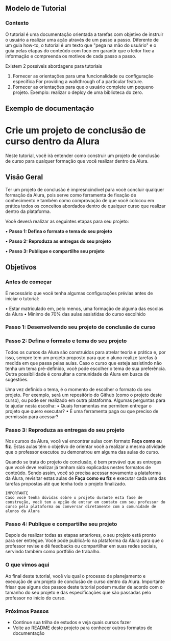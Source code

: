 ## Modelo de Tutorial 

### Contexto 
O tutorial é uma documentação orientada a tarefas com objetivo de instruir o usuário a realizar uma ação através de um passo a passo. Diferente de um guia how-to, o tutorial é um texto que "pega na mão do usuário" e o guia pelas etapas do conteúdo com foco em garantir que o leitor fixe a informação e compreenda os motivos de cada passo a passo. 

Existem 2 possíveis abordagens para tutoriais 
1. Fornecer as orientações para uma funcionalidade ou configuração específica For providing a walkthrough of a particular feature.
2. Fornecer as orientações para que o usuário complete um pequeno projeto. Exemplo: realizar o deploy de uma biblioteca do zero. 

## Exemplo de documentação 

# Crie um projeto de conclusão de curso dentro da Alura  

Neste tutorial, você irá entender como construir um projeto de conclusão de curso para qualquer formação que você realizar dentro da Alura. 

## Visão Geral 

Ter um projeto de conclusão é impresncindível para você concluir qualquer formação da Alura, pois serve como ferramenta de fixação de conhecimento e também como comprovação de que você colocou em prática todos os conceitos abordados dentro de qualquer curso que realizar dentro da plataforma.

Você deverá realizar as seguintes etapas para seu projeto: 

• **Passo 1: Defina o formato e tema do seu projeto** 

• **Passo 2: Reproduza as entregas do seu projeto**

• **Passo 3: Publique e compartilhe seu projeto** 

## Objetivos 

### Antes de começar 
É necessário que você tenha algumas configurações prévias antes de iniciar o tutorial: 

• Estar matriculado em, pelo menos, uma formação de alguma das escolas da Alura
• Mínimo de 70% das aulas assistidas do curso escolhido

### Passo 1: Desenvolvendo seu projeto de conclusão de curso 

### Passo 2: Defina o formato e tema do seu projeto

Todos os cursos da Alura são construídos para atrelar teoria e prática e, por isso, sempre tem um projeto proposto para que o aluno realize tarefas à medida em que passa pelas aulas. Caso o curso que esteja assistindo não tenha um tema pré-definido, você pode escolher o tema de sua preferência. Outra possibilidade é consultar a comunidade da Alura em busca de sugestões. 

Uma vez definido o tema, é o momento de escolher o formato do seu projeto. Por exemplo, será um repositório do Github (como o projeto deste curso), ou pode ser realizado em outra plataforma. Algumas perguntas para te ajudar nesta escolha: 
• Quais ferramentas me permitem entregar o projeto que quero executar? 
• É uma ferramenta paga ou que preciso de permissão para acessar? 


### Passo 3: Reproduza as entregas do seu projeto

Nos cursos da Alura, você vai encontrar aulas com formato **Faça como eu fiz**. Estas aulas têm o objetivo de orientar você a realizar a mesma atividade que o professor executou ou demonstrou em alguma das aulas do curso. 

Quando se trata do projeto de conclusão, é bem provável que as entregas que você deve realizar já tenham sido explicadas nestes formatos de conteúdo. Sendo assim, você só precisa acessar novamente a plataforma da Alura, revisitar estas aulas de **Faça como eu fiz** e executar cada uma das tarefas propostas até que tenha todo o projeto finalizado. 

```
IMPORTANTE
Caso você tenha dúvidas sobre o projeto durante esta fase de construção, você tem a opção de entrar em contato com seu professor do curso pela plataforma ou conversar diretamente com a comunidade de alunos da Alura
```

### Passo 4: Publique e compartilhe seu projeto

Depois de realizar todas as etapas anteriores, o seu projeto está pronto para ser entregue. Você pode publicá-lo na plataforma da Alura para que o professor revise e dê feedbacks ou compartilhar em suas redes sociais, servindo também como portfólio de trabalho. 


### O que vimos aqui 

Ao final deste tutorial, você viu qual o processo de planejamento e execução de um projeto de conclusão de curso dentro da Alura. Importante frisar que alguns dos passos deste tutorial podem mudar de acordo com o tamanho do seu projeto e das especificações que são passadas pelo professor no início do curso.

### Próximos Passos 
* Continue sua trilha de estudos e veja quais cursos fazer
* Volte ao README deste projeto para conhecer outros formatos de documentação 
